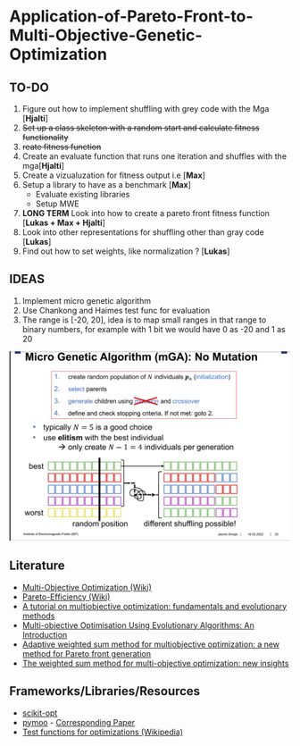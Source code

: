 # Application-of-Pareto-Front-to-Multi-Objective-Genetic-Optimization

## TO-DO

1. Figure out how to implement shuffling with grey code with the Mga [**Hjalti**]
2. ~~Set up a class skeleton with a random start and calculate fitness functionality~~
3. ~~reate fitness function~~
4. Create an evaluate function that runs one iteration and shuffles with the mga[**Hjalti**]
5. Create a vizualuzation for fitness output i.e [**Max**]
6. Setup a library to have as a benchmark [**Max**]
    * Evaluate existing libraries
    * Setup MWE
7. **LONG TERM** Look into how to create a pareto front fitness function [**Lukas + Max + Hjalti**]
8. Look into other representations for shuffling other than gray code [**Lukas**]
9. Find out how to set weights, like normalization ? [**Lukas**]

## IDEAS

1. Implement micro genetic algorithm
2. Use Chankong and Haimes test func for evaluation
3. The range is [-20, 20], idea is to map small ranges in that range to binary numbers, for example with 1 bit we would have 0 as -20 and 1 as 20

![mga](mga.png)

## Literature
* [Multi-Objective Optimization (Wiki)](https://en.wikipedia.org/wiki/Multi-objective_optimization)
* [Pareto-Efficiency (Wiki)](https://en.wikipedia.org/wiki/Pareto_efficiency)
* [A tutorial on multiobjective optimization: fundamentals and evolutionary methods](https://link.springer.com/article/10.1007/s11047-018-9685-y)
* [Multi-objective Optimisation Using Evolutionary Algorithms: An Introduction](https://link.springer.com/chapter/10.1007/978-0-85729-652-8_1)
* [Adaptive weighted sum method for multiobjective optimization: a new method for Pareto front generation](https://link.springer.com/article/10.1007/s00158-005-0557-6)
* [The weighted sum method for multi-objective optimization: new insights](https://link.springer.com/article/10.1007/s00158-009-0460-7)

## Frameworks/Libraries/Resources
* [scikit-opt](https://github.com/guofei9987/scikit-opt)
* [pymoo](https://github.com/anyoptimization/pymoo) - [Corresponding Paper](https://ieeexplore.ieee.org/abstract/document/9078759)
* [Test functions for optimizations (Wikipedia)](https://en.wikipedia.org/wiki/Test_functions_for_optimization)